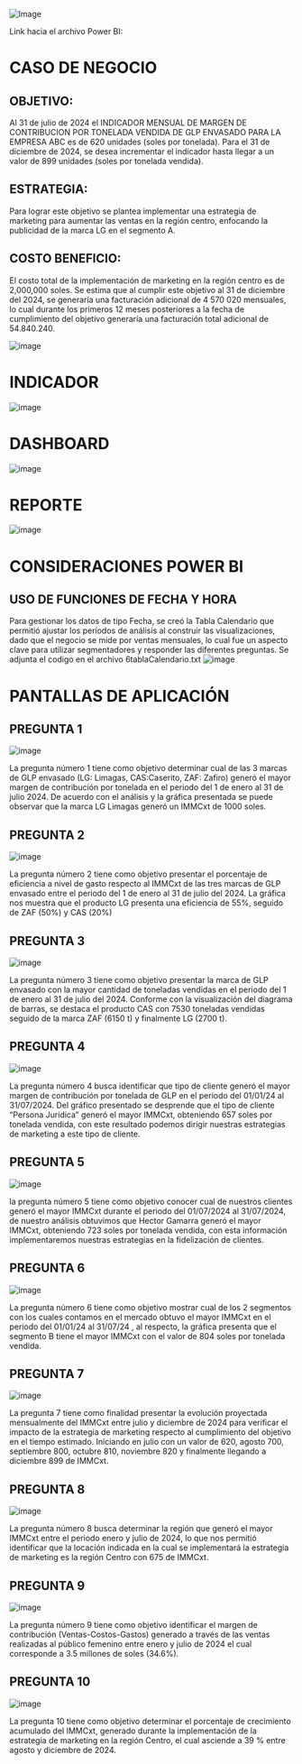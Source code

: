![Image](Imagenes/1Inicio.png)

Link hacia el archivo Power BI:

# **CASO DE NEGOCIO**

## **OBJETIVO:** 
Al 31 de julio de 2024 el INDICADOR MENSUAL DE MARGEN DE CONTRIBUCION POR TONELADA VENDIDA DE GLP ENVASADO PARA LA EMPRESA  ABC es de 620 unidades (soles por tonelada). Para el 31 de diciembre de 2024, se desea incrementar el indicador hasta llegar a un valor de 899 unidades (soles por tonelada vendida).

## **ESTRATEGIA:** 
Para lograr este objetivo se plantea implementar una estrategia de marketing para aumentar las ventas en la región centro, enfocando la publicidad de la marca LG en el segmento A.

## **COSTO BENEFICIO:** 
El costo total de la implementación de marketing en la región centro es de 2,000,000 soles. Se estima que al cumplir este objetivo al 31 de diciembre del 2024, se generaría una facturación adicional de 4 570 020 mensuales, lo cual durante los primeros 12 meses posteriores a la fecha de cumplimiento del objetivo generaría una facturación total adicional de 54.840.240.

![image](https://github.com/JorgRodriguez/Proyecto-Power-BI-PUCP/blob/main/Imagenes/2CasoNegocio.png)

# **INDICADOR**
![image](https://github.com/JorgRodriguez/Proyecto-Power-BI-PUCP/blob/main/Imagenes/3Indicadores.png)

# **DASHBOARD**
![image](https://github.com/JorgRodriguez/Proyecto-Power-BI-PUCP/blob/main/Imagenes/4Dashboard.png)

# **REPORTE**
![image](https://github.com/JorgRodriguez/Proyecto-Power-BI-PUCP/blob/main/Imagenes/5Reporte.png)

# **CONSIDERACIONES POWER BI**

## **USO DE FUNCIONES DE FECHA Y HORA** 
Para gestionar los datos de tipo Fecha, se creó la Tabla Calendario que permitió ajustar los períodos de análisis al construir las visualizaciones, dado que el negocio se mide por ventas mensuales, lo cual fue un aspecto clave para utilizar segmentadores y responder las diferentes preguntas. Se adjunta el codigo en el archivo 6tablaCalendario.txt
![image](https://github.com/JorgRodriguez/Proyecto-Power-BI-PUCP/blob/main/Imagenes/6tablaCalendario.png)

# **PANTALLAS DE APLICACIÓN**

## **PREGUNTA 1** 
![image](https://github.com/JorgRodriguez/Proyecto-Power-BI-PUCP/blob/main/Imagenes/Pregunta1.png)

La pregunta número 1 tiene como objetivo determinar cual de las 3 marcas de GLP envasado (LG: Limagas, CAS:Caserito, ZAF: Zafiro) generó el mayor margen de contribución por tonelada en el periodo del 1 de enero al 31 de julio 2024. De acuerdo con el análisis y la gráfica presentada se puede observar que la marca LG Limagas generó un IMMCxt de 1000 soles.

## **PREGUNTA 2** 
![image](https://github.com/JorgRodriguez/Proyecto-Power-BI-PUCP/blob/main/Imagenes/Pregunta2.png)

La pregunta número 2 tiene como objetivo presentar el porcentaje de eficiencia a nivel de gasto respecto al IMMCxt de las tres marcas de GLP envasado entre el periodo del 1 de enero al 31 de julio del 2024.
La gráfica nos muestra que el producto LG presenta una eficiencia de 55%, seguido de ZAF (50%) y CAS (20%) 

## **PREGUNTA 3** 
![image](https://github.com/JorgRodriguez/Proyecto-Power-BI-PUCP/blob/main/Imagenes/Pregunta3.png)

La pregunta número 3 tiene como objetivo  presentar la marca de GLP envasado con la mayor cantidad de toneladas vendidas en el periodo del 1 de enero al 31 de julio del 2024. Conforme con la visualización del diagrama de barras, se destaca el producto CAS con 7530 toneladas vendidas seguido de la marca ZAF (6150 t) y finalmente LG (2700 t).
 
## **PREGUNTA 4** 
![image](https://github.com/JorgRodriguez/Proyecto-Power-BI-PUCP/blob/main/Imagenes/Pregunta4.png)

La pregunta número 4 busca identificar que tipo de cliente generó el mayor margen de contribución  por tonelada de GLP en el periodo del 01/01/24 al 31/07/2024. Del gráfico presentado se desprende que el tipo de cliente “Persona Jurídica” generó el mayor IMMCxt, obteniendo 657 soles por tonelada vendida, con este resultado podemos dirigir nuestras estrategias de marketing a este tipo de cliente.

## **PREGUNTA 5** 
![image](https://github.com/JorgRodriguez/Proyecto-Power-BI-PUCP/blob/main/Imagenes/Pregunta5.png)

la pregunta número 5 tiene como objetivo conocer cual de nuestros clientes generó el mayor IMMCxt durante el periodo del 01/07/2024 al 31/07/2024, de nuestro análisis obtuvimos que Hector Gamarra generó el mayor IMMCxt, obteniendo 723 soles por tonelada vendida, con esta información implementaremos nuestras estrategias en la fidelización de clientes.

## **PREGUNTA 6** 
![image](https://github.com/JorgRodriguez/Proyecto-Power-BI-PUCP/blob/main/Imagenes/Pregunta6.png)

La pregunta número 6 tiene como objetivo mostrar cual de los 2 segmentos con los cuales contamos en el mercado obtuvo el mayor IMMCxt en el periodo del 01/01/24 al 31/07/24 , al respecto, la gráfica presenta que el segmento B tiene el mayor IMMCxt con el valor de 804  soles  por tonelada vendida.

## **PREGUNTA 7** 
![image](https://github.com/JorgRodriguez/Proyecto-Power-BI-PUCP/blob/main/Imagenes/Pregunta7.png)

La pregunta 7 tiene como finalidad presentar la evolución proyectada mensualmente del IMMCxt entre julio y diciembre de 2024 para verificar el impacto de la estrategia de marketing respecto al cumplimiento del objetivo en el tiempo estimado.
Iniciando en julio con un valor de 620, agosto 700, septiembre 800, octubre 810, noviembre 820 y finalmente llegando a diciembre 899 de IMMCxt.

## **PREGUNTA 8** 
![image](https://github.com/JorgRodriguez/Proyecto-Power-BI-PUCP/blob/main/Imagenes/Pregunta8.png)

La pregunta número 8 busca determinar la región que generó el mayor IMMCxt entre el periodo enero y julio de 2024, lo que nos permitió identificar que la locación indicada en la cual se implementará la estrategia de marketing es la región Centro con 675 de IMMCxt.

## **PREGUNTA 9** 
![image](https://github.com/JorgRodriguez/Proyecto-Power-BI-PUCP/blob/main/Imagenes/Pregunta9.png)

La pregunta número 9 tiene como objetivo identificar el margen de contribución (Ventas-Costos-Gastos) generado a través de las ventas realizadas al público femenino entre enero y julio de 2024 el cual corresponde a 3.5 millones de soles (34.6%).

## **PREGUNTA 10** 
![image](https://github.com/JorgRodriguez/Proyecto-Power-BI-PUCP/blob/main/Imagenes/Pregunta10.png)

La pregunta 10 tiene como objetivo determinar el porcentaje de crecimiento acumulado del IMMCxt, generado durante la implementación de la estrategia de marketing en la región Centro, el cual asciende a 39 % entre agosto y diciembre de 2024.
